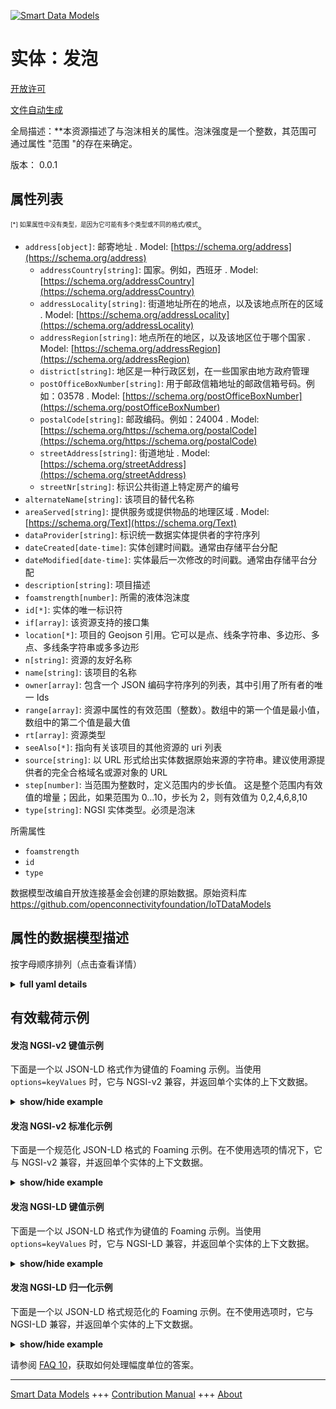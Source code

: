 <!-- 10-Header -->    
[![Smart Data Models](https://smartdatamodels.org/wp-content/uploads/2022/01/SmartDataModels_logo.png "Logo")](https://smartdatamodels.org)    
实体：发泡    
=====<!-- /10-Header -->    
<!-- 15-License -->    
[开放许可](https://github.com/smart-data-models//dataModel.OCF/blob/master/Foaming/LICENSE.md)    
[文件自动生成](https://docs.google.com/presentation/d/e/2PACX-1vTs-Ng5dIAwkg91oTTUdt8ua7woBXhPnwavZ0FxgR8BsAI_Ek3C5q97Nd94HS8KhP-r_quD4H0fgyt3/pub?start=false&loop=false&delayms=3000#slide=id.gb715ace035_0_60)    
<!-- /15-License -->    
<!-- 20-Description -->    
全局描述：**本资源描述了与泡沫相关的属性。泡沫强度是一个整数，其范围可通过属性 "范围 "的存在来确定。    
版本： 0.0.1    
<!-- /20-Description -->    
<!-- 30-PropertiesList -->    
## 属性列表    
<sup><sub>[*] 如果属性中没有类型，是因为它可能有多个类型或不同的格式/模式</sub></sup>。    
- `address[object]`: 邮寄地址  . Model: [https://schema.org/address](https://schema.org/address)	- `addressCountry[string]`: 国家。例如，西班牙  . Model: [https://schema.org/addressCountry](https://schema.org/addressCountry)    
	- `addressLocality[string]`: 街道地址所在的地点，以及该地点所在的区域  . Model: [https://schema.org/addressLocality](https://schema.org/addressLocality)    
	- `addressRegion[string]`: 地点所在的地区，以及该地区位于哪个国家  . Model: [https://schema.org/addressRegion](https://schema.org/addressRegion)    
	- `district[string]`: 地区是一种行政区划，在一些国家由地方政府管理      
	- `postOfficeBoxNumber[string]`: 用于邮政信箱地址的邮政信箱号码。例如：03578  . Model: [https://schema.org/postOfficeBoxNumber](https://schema.org/postOfficeBoxNumber)    
	- `postalCode[string]`: 邮政编码。例如：24004  . Model: [https://schema.org/https://schema.org/postalCode](https://schema.org/https://schema.org/postalCode)    
	- `streetAddress[string]`: 街道地址  . Model: [https://schema.org/streetAddress](https://schema.org/streetAddress)    
	- `streetNr[string]`: 标识公共街道上特定房产的编号      
- `alternateName[string]`: 该项目的替代名称  - `areaServed[string]`: 提供服务或提供物品的地理区域  . Model: [https://schema.org/Text](https://schema.org/Text)- `dataProvider[string]`: 标识统一数据实体提供者的字符序列  - `dateCreated[date-time]`: 实体创建时间戳。通常由存储平台分配  - `dateModified[date-time]`: 实体最后一次修改的时间戳。通常由存储平台分配  - `description[string]`: 项目描述  - `foamstrength[number]`: 所需的液体泡沫度  - `id[*]`: 实体的唯一标识符  - `if[array]`: 该资源支持的接口集  - `location[*]`: 项目的 Geojson 引用。它可以是点、线条字符串、多边形、多点、多线条字符串或多多边形  - `n[string]`: 资源的友好名称  - `name[string]`: 该项目的名称  - `owner[array]`: 包含一个 JSON 编码字符序列的列表，其中引用了所有者的唯一 Ids  - `range[array]`: 资源中属性的有效范围（整数）。数组中的第一个值是最小值，数组中的第二个值是最大值  - `rt[array]`: 资源类型  - `seeAlso[*]`: 指向有关该项目的其他资源的 uri 列表  - `source[string]`: 以 URL 形式给出实体数据原始来源的字符串。建议使用源提供者的完全合格域名或源对象的 URL  - `step[number]`: 当范围为整数时，定义范围内的步长值。  这是整个范围内有效值的增量；因此，如果范围为 0...10，步长为 2，则有效值为 0,2,4,6,8,10  - `type[string]`: NGSI 实体类型。必须是泡沫  <!-- /30-PropertiesList -->    
<!-- 35-RequiredProperties -->    
所需属性    
- `foamstrength`  - `id`  - `type`  <!-- /35-RequiredProperties -->    
<!-- 40-RequiredProperties -->    
数据模型改编自开放连接基金会创建的原始数据。原始资料库 https://github.com/openconnectivityfoundation/IoTDataModels    
<!-- /40-RequiredProperties -->    
<!-- 50-DataModelHeader -->    
## 属性的数据模型描述    
按字母顺序排列（点击查看详情）    
<!-- /50-DataModelHeader -->    
<!-- 60-ModelYaml -->    
<details><summary><strong>full yaml details</strong></summary>      
```yaml    
Foaming:      
  description: 'This Resource describes the attributes associated with foaming. The Property ''foamstrength'' of the liquid is represented as an integer.The foam strength is an integer, the range of which may be enforced by the presence of the Property ''range''.'      
  properties:      
    address:      
      description: The mailing address      
      properties:      
        addressCountry:      
          description: 'The country. For example, Spain'      
          type: string      
          x-ngsi:      
            model: https://schema.org/addressCountry      
            type: Property      
        addressLocality:      
          description: 'The locality in which the street address is, and which is in the region'      
          type: string      
          x-ngsi:      
            model: https://schema.org/addressLocality      
            type: Property      
        addressRegion:      
          description: 'The region in which the locality is, and which is in the country'      
          type: string      
          x-ngsi:      
            model: https://schema.org/addressRegion      
            type: Property      
        district:      
          description: 'A district is a type of administrative division that, in some countries, is managed by the local government'      
          type: string      
          x-ngsi:      
            type: Property      
        postOfficeBoxNumber:      
          description: 'The post office box number for PO box addresses. For example, 03578'      
          type: string      
          x-ngsi:      
            model: https://schema.org/postOfficeBoxNumber      
            type: Property      
        postalCode:      
          description: 'The postal code. For example, 24004'      
          type: string      
          x-ngsi:      
            model: https://schema.org/https://schema.org/postalCode      
            type: Property      
        streetAddress:      
          description: The street address      
          type: string      
          x-ngsi:      
            model: https://schema.org/streetAddress      
            type: Property      
        streetNr:      
          description: Number identifying a specific property on a public street      
          type: string      
          x-ngsi:      
            type: Property      
      type: object      
      x-ngsi:      
        model: https://schema.org/address      
        type: Property      
    alternateName:      
      description: An alternative name for this item      
      type: string      
      x-ngsi:      
        type: Property      
    areaServed:      
      description: The geographic area where a service or offered item is provided      
      type: string      
      x-ngsi:      
        model: https://schema.org/Text      
        type: Property      
    dataProvider:      
      description: A sequence of characters identifying the provider of the harmonised data entity      
      type: string      
      x-ngsi:      
        type: Property      
    dateCreated:      
      description: Entity creation timestamp. This will usually be allocated by the storage platform      
      format: date-time      
      type: string      
      x-ngsi:      
        type: Property      
    dateModified:      
      description: Timestamp of the last modification of the entity. This will usually be allocated by the storage platform      
      format: date-time      
      type: string      
      x-ngsi:      
        type: Property      
    description:      
      description: A description of this item      
      type: string      
      x-ngsi:      
        type: Property      
    foamstrength:      
      description: The desired foaminess of the liquid      
      type: number      
      x-ngsi:      
        type: Property      
    id:      
      anyOf:      
        - description: Identifier format of any NGSI entity      
          maxLength: 256      
          minLength: 1      
          pattern: ^[\w\-\.\{\}\$\+\*\[\]`|~^@!,:\\]+$      
          type: string      
          x-ngsi:      
            type: Property      
        - description: Identifier format of any NGSI entity      
          format: uri      
          type: string      
          x-ngsi:      
            type: Property      
      description: Unique identifier of the entity      
      x-ngsi:      
        type: Property      
    if:      
      description: The interface set supported by this resource      
      items:      
        enum:      
          - oic.if.rw      
          - oic.if.baseline      
        type: string      
      minItems: 2      
      readOnly: true      
      type: array      
      uniqueItems: true      
      x-ngsi:      
        type: Property      
    location:      
      description: 'Geojson reference to the item. It can be Point, LineString, Polygon, MultiPoint, MultiLineString or MultiPolygon'      
      oneOf:      
        - description: Geojson reference to the item. Point      
          properties:      
            bbox:      
              items:      
                type: number      
              minItems: 4      
              type: array      
            coordinates:      
              items:      
                type: number      
              minItems: 2      
              type: array      
            type:      
              enum:      
                - Point      
              type: string      
          required:      
            - type      
            - coordinates      
          title: GeoJSON Point      
          type: object      
          x-ngsi:      
            type: GeoProperty      
        - description: Geojson reference to the item. LineString      
          properties:      
            bbox:      
              items:      
                type: number      
              minItems: 4      
              type: array      
            coordinates:      
              items:      
                items:      
                  type: number      
                minItems: 2      
                type: array      
              minItems: 2      
              type: array      
            type:      
              enum:      
                - LineString      
              type: string      
          required:      
            - type      
            - coordinates      
          title: GeoJSON LineString      
          type: object      
          x-ngsi:      
            type: GeoProperty      
        - description: Geojson reference to the item. Polygon      
          properties:      
            bbox:      
              items:      
                type: number      
              minItems: 4      
              type: array      
            coordinates:      
              items:      
                items:      
                  items:      
                    type: number      
                  minItems: 2      
                  type: array      
                minItems: 4      
                type: array      
              type: array      
            type:      
              enum:      
                - Polygon      
              type: string      
          required:      
            - type      
            - coordinates      
          title: GeoJSON Polygon      
          type: object      
          x-ngsi:      
            type: GeoProperty      
        - description: Geojson reference to the item. MultiPoint      
          properties:      
            bbox:      
              items:      
                type: number      
              minItems: 4      
              type: array      
            coordinates:      
              items:      
                items:      
                  type: number      
                minItems: 2      
                type: array      
              type: array      
            type:      
              enum:      
                - MultiPoint      
              type: string      
          required:      
            - type      
            - coordinates      
          title: GeoJSON MultiPoint      
          type: object      
          x-ngsi:      
            type: GeoProperty      
        - description: Geojson reference to the item. MultiLineString      
          properties:      
            bbox:      
              items:      
                type: number      
              minItems: 4      
              type: array      
            coordinates:      
              items:      
                items:      
                  items:      
                    type: number      
                  minItems: 2      
                  type: array      
                minItems: 2      
                type: array      
              type: array      
            type:      
              enum:      
                - MultiLineString      
              type: string      
          required:      
            - type      
            - coordinates      
          title: GeoJSON MultiLineString      
          type: object      
          x-ngsi:      
            type: GeoProperty      
        - description: Geojson reference to the item. MultiLineString      
          properties:      
            bbox:      
              items:      
                type: number      
              minItems: 4      
              type: array      
            coordinates:      
              items:      
                items:      
                  items:      
                    items:      
                      type: number      
                    minItems: 2      
                    type: array      
                  minItems: 4      
                  type: array      
                type: array      
              type: array      
            type:      
              enum:      
                - MultiPolygon      
              type: string      
          required:      
            - type      
            - coordinates      
          title: GeoJSON MultiPolygon      
          type: object      
          x-ngsi:      
            type: GeoProperty      
      x-ngsi:      
        type: GeoProperty      
    n:      
      description: Friendly name of the Resource      
      maxLength: 64      
      readOnly: true      
      type: string      
      x-ngsi:      
        type: Property      
    name:      
      description: The name of this item      
      type: string      
      x-ngsi:      
        type: Property      
    owner:      
      description: A List containing a JSON encoded sequence of characters referencing the unique Ids of the owner(s)      
      items:      
        anyOf:      
          - description: Identifier format of any NGSI entity      
            maxLength: 256      
            minLength: 1      
            pattern: ^[\w\-\.\{\}\$\+\*\[\]`|~^@!,:\\]+$      
            type: string      
            x-ngsi:      
              type: Property      
          - description: Identifier format of any NGSI entity      
            format: uri      
            type: string      
            x-ngsi:      
              type: Property      
        description: Unique identifier of the entity      
        x-ngsi:      
          type: Property      
      type: array      
      x-ngsi:      
        type: Property      
    range:      
      description: 'The valid range for the Property in the Resource as an integer. The first value in the array is the minimum value, the second value in the array is the maximum value'      
      items:      
        type: integer      
      maxItems: 2      
      minItems: 2      
      readOnly: true      
      type: array      
      x-ngsi:      
        type: Property      
    rt:      
      description: Resource Type      
      items:      
        enum:      
          - oic.r.foaming      
        maxLength: 64      
        type: string      
      minItems: 1      
      readOnly: true      
      type: array      
      uniqueItems: true      
      x-ngsi:      
        type: Property      
    seeAlso:      
      description: list of uri pointing to additional resources about the item      
      oneOf:      
        - items:      
            format: uri      
            type: string      
          minItems: 1      
          type: array      
        - format: uri      
          type: string      
      x-ngsi:      
        type: Property      
    source:      
      description: 'A sequence of characters giving the original source of the entity data as a URL. Recommended to be the fully qualified domain name of the source provider, or the URL to the source object'      
      type: string      
      x-ngsi:      
        type: Property      
    step:      
      description: 'Step value across the defined range when the range is an integer.  This is the increment for valid values across the range; so if range is 0..10 and step is 2 then valid values are 0,2,4,6,8,10'      
      readOnly: true      
      type: number      
      x-ngsi:      
        type: Property      
    type:      
      description: NGSI entity type. It has to be Foaming      
      enum:      
        - Foaming      
      type: string      
      x-ngsi:      
        type: Property      
  required:      
    - foamstrength      
    - id      
    - type      
  type: object      
  x-derived-from: https://raw.githubusercontent.com/openconnectivityfoundation/IoTDataModels/master/FoamingResURI.swagger.json      
  x-disclaimer: 'Redistribution and use in source and binary forms, with or without modification, are permitted  provided that the license conditions are met. Copyleft (c) 2022 Contributors to Smart Data Models Program'      
  x-license-url: https://github.com/smart-data-models/dataModel.OCF/blob/master/Foaming/LICENSE.md      
  x-model-schema: https://smart-data-models.github.io/dataModel.OCF/Foaming/schema.json      
  x-model-tags: OCF      
  x-version: 0.0.1      
```    
</details>      
<!-- /60-ModelYaml -->    
<!-- 70-MiddleNotes -->    
<!-- /70-MiddleNotes -->    
<!-- 80-Examples -->    
## 有效载荷示例    
#### 发泡 NGSI-v2 键值示例    
下面是一个以 JSON-LD 格式作为键值的 Foaming 示例。当使用 `options=keyValues` 时，它与 NGSI-v2 兼容，并返回单个实体的上下文数据。    
<details><summary><strong>show/hide example</strong></summary>      
```json  
{  
  "id": "urn:ngsi-ld:Foaming:id:ENSI:34755994",  
  "dateCreated": "2023-10-11T02:02:24Z",  
  "dateModified": "1985-02-11T00:17:18Z",  
  "source": "Perhaps long lay particularly term attack score white. Guy red office gun.",  
  "name": "Enter key res",  
  "alternateName": "Instead very also ball later course my. Part task about magazine defense. Question everything chair past public reveal him.",  
  "description": "True election democratic manager heart various control. Day certain bag once star western home buy.",  
  "dataProvider": "Better sister continue should have common. Conference poor member decide author.",  
  "owner": [  
    "urn:ngsi-ld:Foaming:items:NJXO:44416928",  
    "urn:ngsi-ld:Foaming:items:EHZZ:25860570"  
  ],  
  "seeAlso": [  
    "urn:ngsi-ld:Foaming:items:GRSQ:95376720"  
  ],  
  "location": {  
    "type": "Point",  
    "coordinates": [  
      81.868721,  
      -8.283063  
    ]  
  },  
  "address": {  
    "streetAddress": "Stock likely wide glass cut. Strategy long only feelin",  
    "addressLocality": "Research or policy realize tonight else eat against. Quickly enough discuss improve. Person seven herself teacher recently off be. Very wide reach draw relationship mana",  
    "addressRegion": "Worker ho",  
    "addressCountry": "Leg stand seat visit stuff know. Cup individual also tab",  
    "postalCode": "Expert police bed win newspaper specific near candidate. Lot common include herself audience order. Electio",  
    "postOfficeBoxNumber": "Management agent rate relate new. Nothing meeting night model.",  
    "streetNr": "Letter whose right sense yard create director. Five house poor their firm i",  
    "district": "Per order huge floor more two. Career PM easy expect eye. How those thought teach structure become both."  
  },  
  "areaServed": "Interview this light serious. Fish recently may type then late. Try small very your.",  
  "rt": [  
    "oic.r.foaming"  
  ],  
  "foamstrength": 864,  
  "n": "American whole magaz",  
  "range": [  
    864,  
    864  
  ],  
  "step": 864,  
  "if": [  
    "oic.if.baseline",  
    "oic.if.rw"  
  ],  
  "type": "Foaming"  
}  
```  
</details>    
#### 发泡 NGSI-v2 标准化示例    
下面是一个规范化 JSON-LD 格式的 Foaming 示例。在不使用选项的情况下，它与 NGSI-v2 兼容，并返回单个实体的上下文数据。    
<details><summary><strong>show/hide example</strong></summary>      
```json  
{  
  "id": "urn:ngsi-ld:Foaming:id:ENSI:34755994",  
  "dateCreated": {  
    "type": "DateTime",  
    "value": "2023-10-11T02:02:24Z"  
  },  
  "dateModified": {  
    "type": "DateTime",  
    "value": "1985-02-11T00:17:18Z"  
  },  
  "source": {  
    "type": "Text",  
    "value": "Perhaps long lay particularly term attack score white. Guy red office gun."  
  },  
  "name": {  
    "type": "Text",  
    "value": "Enter key res"  
  },  
  "alternateName": {  
    "type": "Text",  
    "value": "Instead very also ball later course my. Part task about magazine defense. Question everything chair past public reveal him."  
  },  
  "description": {  
    "type": "Text",  
    "value": "True election democratic manager heart various control. Day certain bag once star western home buy."  
  },  
  "dataProvider": {  
    "type": "Text",  
    "value": "Better sister continue should have common. Conference poor member decide author."  
  },  
  "owner": {  
    "type": "StructuredValue",  
    "value": [  
      "urn:ngsi-ld:Foaming:items:NJXO:44416928",  
      "urn:ngsi-ld:Foaming:items:EHZZ:25860570"  
    ]  
  },  
  "seeAlso": {  
    "type": "StructuredValue",  
    "value": [  
      "urn:ngsi-ld:Foaming:items:GRSQ:95376720"  
    ]  
  },  
  "location": {  
    "type": "geo:json",  
    "value": {  
      "type": "Point",  
      "coordinates": [  
        81.868721,  
        -8.283063  
      ]  
    }  
  },  
  "address": {  
    "type": "StructuredValue",  
    "value": {  
      "streetAddress": "Stock likely wide glass cut. Strategy long only feelin",  
      "addressLocality": "Research or policy realize tonight else eat against. Quickly enough discuss improve. Person seven herself teacher recently off be. Very wide reach draw relationship mana",  
      "addressRegion": "Worker ho",  
      "addressCountry": "Leg stand seat visit stuff know. Cup individual also tab",  
      "postalCode": "Expert police bed win newspaper specific near candidate. Lot common include herself audience order. Electio",  
      "postOfficeBoxNumber": "Management agent rate relate new. Nothing meeting night model.",  
      "streetNr": "Letter whose right sense yard create director. Five house poor their firm i",  
      "district": "Per order huge floor more two. Career PM easy expect eye. How those thought teach structure become both."  
    }  
  },  
  "areaServed": {  
    "type": "Text",  
    "value": "Interview this light serious. Fish recently may type then late. Try small very your."  
  },  
  "rt": {  
    "type": "StructuredValue",  
    "value": [  
      "oic.r.foaming"  
    ]  
  },  
  "foamstrength": {  
    "type": "Number",  
    "value": 864  
  },  
  "n": {  
    "type": "Text",  
    "value": "American whole magaz"  
  },  
  "range": {  
    "type": "StructuredValue",  
    "value": [  
      864,  
      864  
    ]  
  },  
  "step": {  
    "type": "Number",  
    "value": 864  
  },  
  "if": {  
    "type": "StructuredValue",  
    "value": [  
      "oic.if.baseline",  
      "oic.if.rw"  
    ]  
  },  
  "type": "Foaming"  
}  
```  
</details>    
#### 发泡 NGSI-LD 键值示例    
下面是一个以 JSON-LD 格式作为键值的 Foaming 示例。当使用 `options=keyValues` 时，它与 NGSI-LD 兼容，并返回单个实体的上下文数据。    
<details><summary><strong>show/hide example</strong></summary>      
```json  
{  
  "id": "urn:ngsi-ld:Foaming:id:ENSI:34755994",  
  "dateCreated": "2023-10-11T02:02:24Z",  
  "dateModified": "1985-02-11T00:17:18Z",  
  "source": "Perhaps long lay particularly term attack score white. Guy red office gun.",  
  "name": "Enter key res",  
  "alternateName": "Instead very also ball later course my. Part task about magazine defense. Question everything chair past public reveal him.",  
  "description": "True election democratic manager heart various control. Day certain bag once star western home buy.",  
  "dataProvider": "Better sister continue should have common. Conference poor member decide author.",  
  "owner": [  
    "urn:ngsi-ld:Foaming:items:NJXO:44416928",  
    "urn:ngsi-ld:Foaming:items:EHZZ:25860570"  
  ],  
  "seeAlso": [  
    "urn:ngsi-ld:Foaming:items:GRSQ:95376720"  
  ],  
  "location": {  
    "type": "Point",  
    "coordinates": [  
      81.868721,  
      -8.283063  
    ]  
  },  
  "address": {  
    "streetAddress": "Stock likely wide glass cut. Strategy long only feelin",  
    "addressLocality": "Research or policy realize tonight else eat against. Quickly enough discuss improve. Person seven herself teacher recently off be. Very wide reach draw relationship mana",  
    "addressRegion": "Worker ho",  
    "addressCountry": "Leg stand seat visit stuff know. Cup individual also tab",  
    "postalCode": "Expert police bed win newspaper specific near candidate. Lot common include herself audience order. Electio",  
    "postOfficeBoxNumber": "Management agent rate relate new. Nothing meeting night model.",  
    "streetNr": "Letter whose right sense yard create director. Five house poor their firm i",  
    "district": "Per order huge floor more two. Career PM easy expect eye. How those thought teach structure become both."  
  },  
  "areaServed": "Interview this light serious. Fish recently may type then late. Try small very your.",  
  "rt": [  
    "oic.r.foaming"  
  ],  
  "foamstrength": 864,  
  "n": "American whole magaz",  
  "range": [  
    864,  
    864  
  ],  
  "step": 864,  
  "if": [  
    "oic.if.baseline",  
    "oic.if.rw"  
  ],  
  "type": "Foaming",  
  "@context": [  
    "https://smartdatamodels.org/context.jsonld"  
  ]  
}  
```  
</details>    
#### 发泡 NGSI-LD 归一化示例    
下面是一个以 JSON-LD 格式规范化的 Foaming 示例。在不使用选项时，它与 NGSI-LD 兼容，并返回单个实体的上下文数据。    
<details><summary><strong>show/hide example</strong></summary>      
```json  
{  
    "id": "urn:ngsi-ld:Foaming:id:ENSI:34755994",  
    "dateCreated": {  
        "type": "Property",  
        "value": {  
            "@type": "DateTime",  
            "@value": "2023-10-11T02:02:24Z"  
        }  
    },  
    "dateModified": {  
        "type": "Property",  
        "value": {  
            "@type": "DateTime",  
            "@value": "1985-02-11T00:17:18Z"  
        }  
    },  
    "source": {  
        "type": "Property",  
        "value": "Perhaps long lay particularly term attack score white. Guy red office gun."  
    },  
    "name": {  
        "type": "Property",  
        "value": "Enter key res"  
    },  
    "alternateName": {  
        "type": "Property",  
        "value": "Instead very also ball later course my. Part task about magazine defense. Question everything chair past public reveal him."  
    },  
    "description": {  
        "type": "Property",  
        "value": "True election democratic manager heart various control. Day certain bag once star western home buy."  
    },  
    "dataProvider": {  
        "type": "Property",  
        "value": "Better sister continue should have common. Conference poor member decide author."  
    },  
    "owner": {  
        "type": "Property",  
        "value": [  
            "urn:ngsi-ld:Foaming:items:NJXO:44416928",  
            "urn:ngsi-ld:Foaming:items:EHZZ:25860570"  
        ]  
    },  
    "seeAlso": {  
        "type": "Property",  
        "value": [  
            "urn:ngsi-ld:Foaming:items:GRSQ:95376720"  
        ]  
    },  
    "location": {  
        "type": "GeoProperty",  
        "value": {  
            "type": "Point",  
            "coordinates": [  
                81.868721,  
                -8.283063  
            ]  
        }  
    },  
    "address": {  
        "type": "Property",  
        "value": {  
            "streetAddress": "Stock likely wide glass cut. Strategy long only feelin",  
            "addressLocality": "Research or policy realize tonight else eat against. Quickly enough discuss improve. Person seven herself teacher recently off be. Very wide reach draw relationship mana",  
            "addressRegion": "Worker ho",  
            "addressCountry": "Leg stand seat visit stuff know. Cup individual also tab",  
            "postalCode": "Expert police bed win newspaper specific near candidate. Lot common include herself audience order. Electio",  
            "postOfficeBoxNumber": "Management agent rate relate new. Nothing meeting night model.",  
            "streetNr": "Letter whose right sense yard create director. Five house poor their firm i",  
            "district": "Per order huge floor more two. Career PM easy expect eye. How those thought teach structure become both."  
        }  
    },  
    "areaServed": {  
        "type": "Property",  
        "value": "Interview this light serious. Fish recently may type then late. Try small very your."  
    },  
    "rt": {  
        "type": "Property",  
        "value": [  
            "oic.r.foaming"  
        ]  
    },  
    "foamstrength": {  
        "type": "Property",  
        "value": 864  
    },  
    "n": {  
        "type": "Property",  
        "value": "American whole magaz"  
    },  
    "range": {  
        "type": "Property",  
        "value": [  
            864,  
            864  
        ]  
    },  
    "step": {  
        "type": "Property",  
        "value": 864  
    },  
    "if": {  
        "type": "Property",  
        "value": [  
            "oic.if.baseline",  
            "oic.if.rw"  
        ]  
    },  
    "type": "Foaming",  
    "@context": [  
        "https://smartdatamodels.org/context.jsonld"  
    ]  
}  
```  
</details><!-- /80-Examples -->    
<!-- 90-FooterNotes -->    
<!-- /90-FooterNotes -->    
<!-- 95-Units -->    
请参阅 [FAQ 10](https://smartdatamodels.org/index.php/faqs/)，获取如何处理幅度单位的答案。    
<!-- /95-Units -->    
<!-- 97-LastFooter -->    
---    
[Smart Data Models](https://smartdatamodels.org) +++ [Contribution Manual](https://bit.ly/contribution_manual) +++ [About](https://bit.ly/Introduction_SDM)<!-- /97-LastFooter -->    
